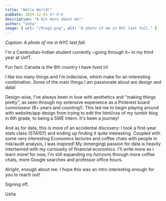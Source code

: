 ```yaml
---
title: "Hello World!"
pubDate: 2024-12-01 #Y-M-D
description: "A bit more about me!"
author: "Usha"
image: { url: "/blog1.png", alt: "A photo of me in NYC last fall." }
---
```

*Caption: A photo of me in NYC last fall.*


I'm a Cambodian-Indian student currently ~going through it~ in my third year at UofT.

Fun fact: Canada is the 6th country I have lived in!

I like too many things and I'm indecisive, which make for an interesting combination. Some of the main things I am passionate about are design and data!

Design-wise, I've always been in love with aesthetics and "making things pretty", as seen through my extensive experience as a Pinterest board connoisseur (8+ years and counting!). This led me to begin playing around with website/app design from trying to edit the html/css of my tumblr blog in 6th grade, to being a SWE intern. It's been a journey!

And as for data, this is more of an accidental discovery: I took a first-year stats class (STA107) and ending up finding it quite interesting. Coupled with some very interesting Economics lectures and coffee chats with people in risk/audit analysis, I was inspired! My (emerging) passion for data is heavily intertwined with my curiousity of financial economics. I'll write more as i learn more! for now, I'm still expanding my horizons through more coffee chats, more Google searches and professor office hours.

Alright, enough about me. I hope this was an intro interesting enough for you to reach out!

Signing off,

Usha